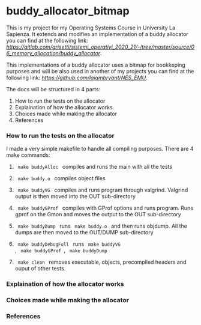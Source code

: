 # buddy_allocator_bitmap

This is my project for my Operating Systems Course in University La Sapienza. It extends and modifies an implementation of a buddy allocator you can find at the following link: *https://gitlab.com/grisetti/sistemi_operativi_2020_21/-/tree/master/source/06_memory_allocation/buddy_allocator*.

This implementations of a buddy allocator uses a bitmap for bookkeping purposes and will be also used in another of my projects you can find at the following link: *https://github.com/laiambryant/NES_EMU*.

The docs will be structured in 4 parts:
  1. How to run the tests on the allocator
  2. Explaination of how the allocator works
  3. Choices made while making the allocator
  4. References

### How to run the tests on the allocator
  I made a very simple makefile to handle all compiling purposes. There are 4 make commands:
    
  1. <code> make buddyAlloc </code> compiles and runs the main with all the tests
    
  2. <code> make buddy.o </code> compiles object files
    
  3. <code> make buddyVG </code> compiles and runs program through valgrind. Valgrind output is then moved into the OUT sub-directory
    
  4. <code> make buddyGProf </code> compiles with GProf options and runs program. Runs gprof on the Gmon and moves the output to the OUT sub-directory
    
  5. <code> make buddyDump </code> runs <code> make buddy.o </code> and then runs objdump. All the dumps are then moved to the OUT/DUMP sub-directory
    
  6. <code> make buddyDebugFull </code> runs <code> make buddyVG </code>, <code> make buddyGProf </code>, <code> make buddyDump </code>
    
  7. <code> make clean </code> removes executable, objects, precompiled headers and ouput of other tests.


### Explaination of how the allocator works


### Choices made while making the allocator


### References
